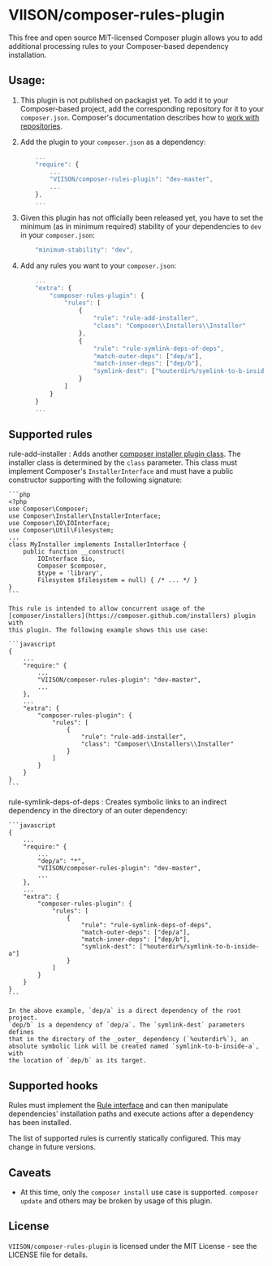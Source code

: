 VIISON/composer-rules-plugin
============================

This free and open source MIT-licensed Composer plugin allows you to add
additional processing rules to your Composer-based dependency installation.

Usage:
------

1. This plugin is not published on packagist yet. To add it to your
   Composer-based project, add the corresponding repository for it to your
   `composer.json`. Composer's documentation describes how to [work with
   repositories](https://getcomposer.org/doc/05-repositories.md#vcs).

2. Add the plugin to your `composer.json` as a dependency:

    ```javascript
        ...
        "require": {
            ...
            "VIISON/composer-rules-plugin": "dev-master",
            ...
        },
        ...
    ```

3. Given this plugin has not officially been released yet, you have to set the
   minimum (as in minimum required) stability of your dependencies to `dev`
   in your `composer.json`:

    ```javascript
        "minimum-stability": "dev",
    ```

4. Add any rules you want to your `composer.json`:

    ```javascript
        ...
        "extra": {
            "composer-rules-plugin": {
                "rules": [
                    {
                        "rule": "rule-add-installer",
                        "class": "Composer\\Installers\\Installer"
                    },
                    {
                        "rule": "rule-symlink-deps-of-deps",
                        "match-outer-deps": ["dep/a"],
                        "match-inner-deps": ["dep/b"],
                        "symlink-dest": ["%outerdir%/symlink-to-b-inside-a"]
                    }
                ]
            }
        }
        ...
    ```

Supported rules
---------------

rule-add-installer
:   Adds another [composer installer plugin
    class](https://getcomposer.org/doc/articles/custom-installers.md).
    The installer class is determined by the `class` parameter.
    This class must implement Composer's `InstallerInterface` and must
    have a public constructor supporting with the following signature:

    ```php
    <?php
    use Composer\Composer;
    use Composer\Installer\InstallerInterface;
    use Composer\IO\IOInterface;
    use Composer\Util\Filesystem;
    ...
    class MyInstaller implements InstallerInterface {
        public function __construct(
            IOInterface $io,
            Composer $composer,
            $type = 'library',
            Filesystem $filesystem = null) { /* ... */ }
    }
    ```

    This rule is intended to allow concurrent usage of the
    [composer/installers](https://composer.github.com/installers) plugin with
    this plugin. The following example shows this use case:

    ```javascript
    {
        ...
        "require:" {
            ...
            "VIISON/composer-rules-plugin": "dev-master",
            ...
        },
        ...
        "extra": {
            "composer-rules-plugin": {
                "rules": [
                    {
                        "rule": "rule-add-installer",
                        "class": "Composer\\Installers\\Installer"
                    }
                ]
            }
        }
    }
    ```

rule-symlink-deps-of-deps
:   Creates symbolic links to an indirect dependency in the directory of
    an outer dependency:

    ```javascript
    {
        ...
        "require:" {
            ...
            "dep/a": "*",
            "VIISON/composer-rules-plugin": "dev-master",
            ...
        },
        ...
        "extra": {
            "composer-rules-plugin": {
                "rules": [
                    {
                        "rule": "rule-symlink-deps-of-deps",
                        "match-outer-deps": ["dep/a"],
                        "match-inner-deps": ["dep/b"],
                        "symlink-dest": ["%outerdir%/symlink-to-b-inside-a"]
                    }
                ]
            }
        }
    }
    ```

    In the above example, `dep/a` is a direct dependency of the root project.
    `dep/b` is a dependency of `dep/a`. The `symlink-dest` parameters defines
    that in the directory of the _outer_ dependency (`%outerdir%`), an
    absolute symbolic link will be created named `symlink-to-b-inside-a`, with
    the location of `dep/b` as its target.

Supported hooks
---------------

Rules must implement the [Rule
interface](src/Viison/ComposerRulesPlugin/Rule.php) and can then
manipulate dependencies' installation paths and execute actions after a
dependency has been installed.

The list of supported rules is currently statically configured. This may
change in future versions.

Caveats
-------

* At this time, only the `composer install` use case is supported.
  `composer update` and others may be broken by usage of this plugin.

License
-------

`VIISON/composer-rules-plugin` is licensed under the MIT License - see the
LICENSE file for details.
